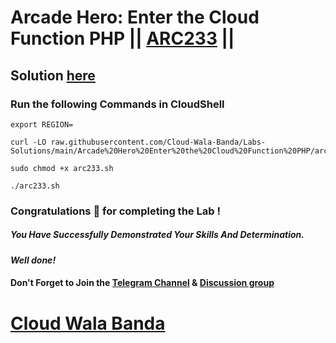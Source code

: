 # Arcade Hero: Enter the Cloud Function PHP || [ARC233](https://www.cloudskillsboost.google/focuses/98839?parent=catalog) ||

## Solution [here](https://youtu.be/zdKjAYkmisw)

### Run the following Commands in CloudShell

```
export REGION=
```
```
curl -LO raw.githubusercontent.com/Cloud-Wala-Banda/Labs-Solutions/main/Arcade%20Hero%20Enter%20the%20Cloud%20Function%20PHP/arc233.sh

sudo chmod +x arc233.sh

./arc233.sh
```

### Congratulations 🎉 for completing the Lab !

##### *You Have Successfully Demonstrated Your Skills And Determination.*

#### *Well done!*

#### Don't Forget to Join the [Telegram Channel](https://t.me/cloudwalabanda) & [Discussion group](https://t.me/cloudwalabandachats)

# [Cloud Wala Banda](https://www.youtube.com/@cloudwalabanda)
